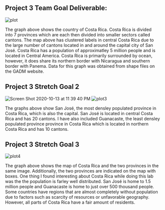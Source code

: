## Project 3 Team Goal Deliverable:
![plot](https://user-images.githubusercontent.com/60228369/96278366-6562ed00-0fa3-11eb-8336-75426a31b7d2.png)


The graph above shows the country of Costa Rica. Costa Rica is divided into 7 provinces which are each then divided into smaller sectors called cantons. The map above has clustered labels in central Costa Rica due to the large number of cantons located in and around the capital city of San José. Costa Rica has a population of approximatley 5 million people and is located in Central America. Costa Rica is primarily surrounded by ocean, however, it does share its northern border with Nicaragua and southern border with Panema. 
Data for this graph was obtained from shape files on the GADM website. 

## Project 3 Stretch Goal 2
![Screen Shot 2020-10-13 at 11 39 40 PM](https://user-images.githubusercontent.com/60228369/96280078-87f60580-0fa5-11eb-8570-45a47e8baf12.png)
![plot3](https://user-images.githubusercontent.com/60228369/96278907-11a4d380-0fa4-11eb-805c-dcdcf5fa87e5.png)


The graphs above show San José, the most densley populated province in Costa Rica, which is also the capital. San José is located in central Costa Rica and has 20 cantons. I have also included Guanacaste, the least densley populated province province in Costa Rica which is located in northern Costa Rica and has 10 cantons.

## Project 3 Stretch Goal 3
![plot4](https://user-images.githubusercontent.com/60228369/96279932-52511c80-0fa5-11eb-98e4-103f595bec50.png)


The graph above shows the map of Costa Rica and the two provinces in the same image. Additionally, the two provinces are indicated on the map with boxes. One thing I found interesting about Costa Rica while doing this lab was the the population is farley well distributed. San José is home to 1.5 million people and Guanacaste is home to just over 500 thousand people. Some countries have regions that are almost completely without population due to factors such as scarcity of resources or unfavorable geography. However, all parts of Costa Rica have a fair amount of residents.
